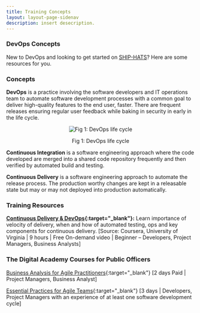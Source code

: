 ```yaml
---
title: Training Concepts
layout: layout-page-sidenav
description: insert desecription.
---
```


### DevOps Concepts 
 
New to DevOps and looking to get started on [SHIP-HATS](../overview)? Here are some resources for you.

### Concepts 

**DevOps** is a practice involving the software developers and IT operations team to automate software development processes with a common goal to deliver high-quality features to the end user, faster. There are frequent releases ensuring regular user feedback while baking in security in early in the life cycle.    

<p align="center"><img src="https://user-images.githubusercontent.com/85614716/124014776-83c82600-da16-11eb-9639-203bb0121745.png" alt="Fig 1: DevOps life cycle"></p>
<p align="center">Fig 1: DevOps life cycle</p>

**Continuous Integration** is a software engineering approach where the code developed are merged into a shared code repository frequently and then verified by automated build and testing.

**Continuous Delivery** is a software engineering approach to automate the release process. The production worthy changes are kept in a releasable state but may or may not deployed into production automatically. 

### Training Resources 
**[Continuous Delivery & DevOps](https://www.coursera.org/learn/uva-darden-continous-delivery-devops#about){:target="_blank"}:**  Learn importance of velocity of delivery, when and how of automated testing, ops and key components for continuous delivery. [Source: Coursera, University of Virginia \| 9 hours \| Free On-demand video \| Beginner – Developers, Project Managers, Business Analysts]

### The Digital Academy Courses for Public Officers 
[Business Analysis for Agile Practitioners](https://thedigitalacademy.tech.gov.sg/course/detail/business-analysis-for--agile--practitioners){:target="_blank"} [2 days Paid \| Project Managers, Business Analyst]

[Essential Practices for Agile Teams](https://thedigitalacademy.tech.gov.sg/course/detail/essential-practices-for--agile--teams){:target="_blank"} [3 days \| Developers, Project Managers with an experience of at least one software development cycle]


 
 
